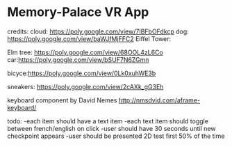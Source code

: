 # Memory-Palace VR App


credits: 
cloud: https://poly.google.com/view/7IBFbOFdkcp
dog: https://poly.google.com/view/baWJfMjFFC2
Eiffel Tower:

Elm tree: https://poly.google.com/view/68OOL4zL6Co
car:https://poly.google.com/view/bSUF7N6ZGmn

bicyce:https://poly.google.com/view/0Lk0xuhWE3b

sneakers: https://poly.google.com/view/2cAXk_gG3Eh

keyboard component by David Nemes http://nmsdvid.com/aframe-keyboard/



todo:
-each item should have a text item 
-each text item should toggle between french/english on click
-user should have 30 seconds until new checkpoint appears
-user should be presented 2D test first 50% of the time


